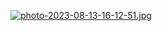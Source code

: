 [![photo-2023-08-13-16-12-51.jpg](https://i.postimg.cc/3x0HfR0M/photo-2023-08-13-16-12-51.jpg)](https://postimg.cc/yDK5k7Tn)
